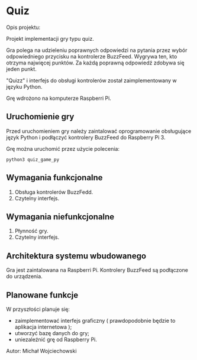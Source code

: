 # Quiz

Opis projektu:

Projekt implementacji gry typu quiz.

Gra polega na udzieleniu poprawnych odpowiedzi na pytania
przez wybór odpowiedniego przycisku na kontrolerze BuzzFeed.
Wygrywa ten, kto otrzyma najwięcej punktów.
Za każdą poprawną odpowiedź zdobywa się jeden punkt.

"Quizz" i interfejs do obsługi kontrolerów został zaimplementowany w języku Python.

Grę wdrożono na komputerze Raspberri Pi.

## Uruchomienie gry

Przed uruchomieniem gry należy zaintalować oprogramowanie obsługujące język Python
i podłączyć kontrolery BuzzFeed do Raspberry Pi 3.

Grę można uruchomić przez użycie polecenia:

```python3 quiz_game_py```

## Wymagania funkcjonalne

1. Obsługa kontrolerów BuzzFedd.
2. Czytelny interfejs.

## Wymagania niefunkcjonalne

1. Płynność gry.
2. Czytelny interfejs.

   
## Architektura systemu wbudowanego

Gra jest zaintalowana na Raspberri Pi.
Kontrolery BuzzFeed są podłączone do urządzenia.

## Planowane funkcje

W przyszłości planuje się:

- zaimplementować interfejs graficzny ( prawdopodobnie będzie to aplikacja internetowa );
- utworzyć bazę danych do gry;
- uniezaleźnić grę od Raspberry Pi.


Autor:
Michał Wojciechowski

